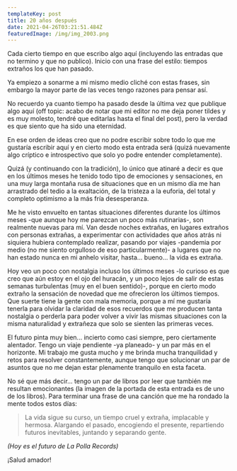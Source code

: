 ```yaml
---
templateKey: post
title: 20 años después
date: 2021-04-26T03:21:51.484Z
featuredImage: /img/img_2003.png
---
```

Cada cierto tiempo en que escribo algo aquí (incluyendo las entradas que no termino y que no publico). Inicio con una frase del estilo: tiempos extraños los que han pasado.

Ya empiezo a sonarme a mi mismo medio cliché con estas frases, sin embargo la mayor parte de las veces tengo razones para pensar así.

No recuerdo ya cuanto tiempo ha pasado desde la última vez que publique algo aquí (off topic: acabo de notar que mi editor no me deja poner tildes y es muy molesto, tendré que editarlas hasta el final del post), pero la verdad es que siento que ha sido una eternidad. 

En ese orden de ideas creo que no podre escribir sobre todo lo que me gustaría escribir aquí y en cierto modo esta entrada será (quizá nuevamente algo críptico e introspectivo que solo yo podre entender completamente).

Quizá (y continuando con la tradición), lo único que atinaré a decir es que en los últimos meses he tenido todo tipo de emociones y sensaciones, en una muy larga montaña rusa de situaciones que en un mismo día me han arrastrado del tedio a la exaltación, de la tristeza a la euforia, del total y completo optimismo a la más fría desesperanza.

Me he visto envuelto en tantas situaciones diferentes durante los últimos meses -que aunque hoy me parezcan un poco más rutinarias-, son realmente nuevas para mí. Van desde noches extrañas, en lugares extraños con personas extrañas, a experimentar con actividades que años atrás ni siquiera hubiera contemplado realizar, pasando por viajes -pandemia por medio (no me siento orgulloso de eso particularmente)- a lugares que no han estado nunca en mi anhelo visitar, hasta... bueno... la vida es extraña.

Hoy veo un poco con nostalgia incluso los últimos meses -lo curioso es que creo que aún estoy en el ojo del huracán, y un poco lejos de salir de estas semanas turbulentas (muy en el buen sentido)-, porque en cierto modo extraño la sensación de novedad que me ofrecieron los últimos tiempos. Que suerte tiene la gente con mala memoria, porque a mí me gustaría tenerla para olvidar la claridad de esos recuerdos que me producen tanta nostalgia o perderla para poder volver a vivir las mismas situaciones con la misma naturalidad y extrañeza que solo se sienten las primeras veces.

El futuro pinta muy bien... incierto como casi siempre, pero ciertamente alentador. Tengo un viaje pendiente -ya planeado- y un par más en el horizonte. Mi trabajo me gusta mucho y me brinda mucha tranquilidad y retos para resolver constantemente, aunque tengo que solucionar un par de asuntos que no me dejan estar plenamente tranquilo en esta faceta.

No sé que más decir... tengo un par de libros por leer que también me resultan emocionantes (la imagen de la portada de esta entrada es de uno de los libros). Para terminar una frase de una canción que me ha rondado la mente todos estos días:

> La vida sigue su curso,
> un tiempo cruel y extraña,
> implacable y hermosa.
> Alargando el pasado,
> encogiendo el presente,
> repartiendo futuros inevitables,
> juntando y separando gente.

*(Hoy es el futuro de La Polla Records)*

¡Salud amador!